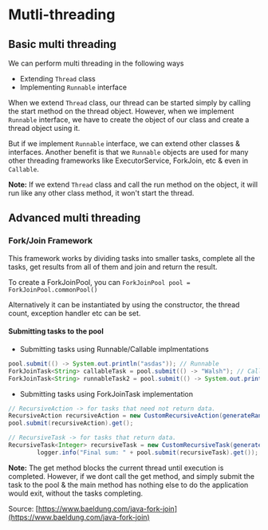 # Mutli-threading
## Basic multi threading
We can perform multi threading in the following ways
* Extending `Thread` class
* Implementing `Runnable` interface

When we extend `Thread` class, our thread can be started simply by calling the start method on the thread object.
However, when we implement `Runnable` interface, we have to create the object of our class and create a thread
object using it.

But if we implement `Runnable` interface, we can extend other classes & interfaces.
Another benefit is that we `Runnable` objects are used for many other threading frameworks like ExecutorService, 
ForkJoin, etc & even in `Callable`.

**Note:** If we extend `Thread` class and call the run method on the object, it will run like any other class method, 
it won't start the thread.

## Advanced multi threading

### Fork/Join Framework
This framework works by dividing tasks into smaller tasks, complete all the tasks, get results from all of them and 
join and return the result.

To create a ForkJoinPool, you can 
`ForkJoinPool pool = ForkJoinPool.commonPool()`

Alternatively it can be instantiated by using the constructor, the thread count, exception handler etc can be set.

#### Submitting tasks to the pool

* Submitting tasks using Runnable/Callable implmentations

```java
pool.submit(() -> System.out.println("asdas")); // Runnable
ForkJoinTask<String> callableTask = pool.submit(() -> "Walsh"); // Callable
ForkJoinTask<String> runnableTask2 = pool.submit(() -> System.out.println("asdas"), "walsh"); // Runnable with result
```

* Submitting tasks using ForkJoinTask implementation

```java
// RecursiveAction -> for tasks that need not return data.
RecursiveAction recursiveAction = new CustomRecursiveAction(generateRandomString(100));
pool.submit(recursiveAction).get();

// RecursiveTask -> for tasks that return data.
RecursiveTask<Integer> recursiveTask = new CustomRecursiveTask(generateRandomArray(100));
		logger.info("Final sum: " + pool.submit(recursiveTask).get());
```

**Note:** The get method blocks the current thread until execution is completed. However, if we dont call the get method, and simply submit the task to the pool & the main method has nothing else to do the application would exit, without the tasks completing.


Source: [https://www.baeldung.com/java-fork-join](https://www.baeldung.com/java-fork-join)










